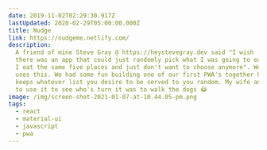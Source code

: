```yaml
---
date: 2019-11-02T02:29:30.917Z
lastUpdated: 2020-02-29T05:00:00.000Z
title: Nudge
link: https://nudgeme.netlify.com/
description:
  A friend of mine Steve Gray @ https://heystevegray.dev said "I wish
  there was an app that could just randomly pick what I was going to eat today.
  I eat the same five places and just don't want to choose anymore". Well now he
  uses this. We had some fun building one of our first PWA's together here. It
  keeps whatever list you desire to be served to you random. My wife and I used
  to use it to see who's turn it was to walk the dogs 😂
image: /img/screen-shot-2021-01-07-at-10.44.05-pm.png
tags:
  - react
  - material-ui
  - javascript
  - pwa
---
```

